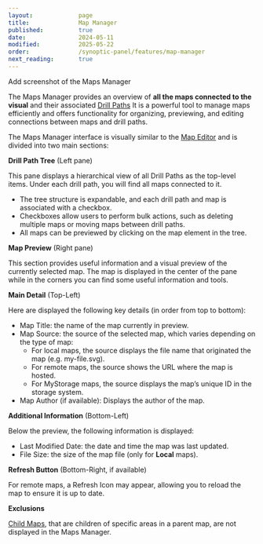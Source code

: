 ```yaml
---
layout:             page
title:              Map Manager
published:          true
date:               2024-05-11
modified:           2025-05-22
order:              /synoptic-panel/features/map-manager
next_reading:       true
---
```


<todo> Add screenshot of the Maps Manager </todo>

The Maps Manager provides an overview of **all the maps connected to the visual** and their associated [Drill Paths](./drill-mode.md#the-drill-path) It is a powerful tool to manage maps efficiently and offers functionality for organizing, previewing, and editing connections between maps and drill paths.

The Maps Manager interface is visually similar to the [Map Editor](./map-editor.md) and is divided into two main sections:

**Drill Path Tree** (Left pane)

This pane displays a hierarchical view of all Drill Paths as the top-level items. Under each drill path, you will find all maps connected to it.

- The tree structure is expandable, and each drill path and map is associated with a checkbox.
- Checkboxes allow users to perform bulk actions, such as deleting multiple maps or moving maps between drill paths.
- All maps can be previewed by clicking on the map element in the tree.

**Map Preview** (Right pane)

This section provides useful information and a visual preview of the currently selected map.
The map is displayed in the center of the pane while in the corners you can find some useful information and tools.

**Main Detail** (Top-Left)

Here are displayed the following key details (in order from top to bottom):
- Map Title: the name of the map currently in preview.
- Map Source: the source of the selected map, which varies depending on the type of map:
	- For local maps, the source displays the file name that originated the map (e.g. my-file.svg).
	- For remote maps, the source shows the URL where the map is hosted.
	- For MyStorage maps, the source displays the map’s unique ID in the storage system.
- Map Author (if available): Displays the author of the map.

**Additional Information** (Bottom-Left)

Below the preview, the following information is displayed:
- Last Modified Date: the date and time the map was last updated.
- File Size: the size of the map file (only for **Local** maps).

**Refresh Button** (Bottom-Right, if available)

For remote maps, a Refresh Icon may appear, allowing you to reload the map to ensure it is up to date.

**Exclusions**

[Child Maps](child-maps.md), that are children of specific areas in a parent map, are not displayed in the Maps Manager.